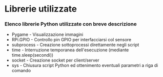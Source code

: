# Librerie utilizzate
### Elenco librerie Python utilizzate con breve descrizione
* Pygame - Visualizzazione immagini
* RPi.GPIO - Controllo pin GPIO per interfacciarsi col sensore
* subprocess - Creazione sottoprocessi direttamente negli script
* time - Interruzione temporanea dell'esecuzione (mediante time.sleep(secondi))
* socket - Creazione socket per client/server
* sys - Chiusura script Python ed ottenimento eventuali parametri a riga di comando
